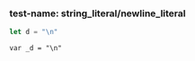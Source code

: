 
### test-name: string_literal/newline_literal

```typescript
let d = "\n"
```
```gdscript
var _d = "\n"
```

